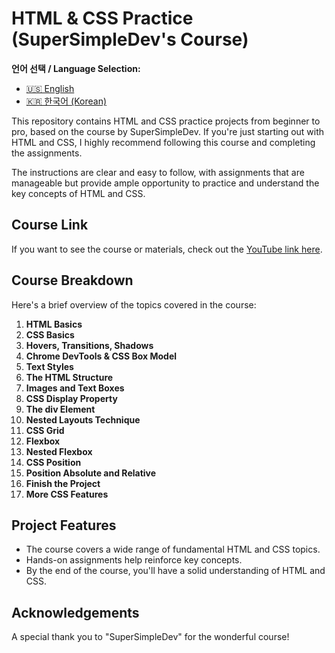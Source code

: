 # HTML & CSS Practice (SuperSimpleDev's Course)

**언어 선택 / Language Selection:**

- [🇺🇸 English](README.md)
- [🇰🇷 한국어 (Korean)](README.ko.md)

This repository contains HTML and CSS practice projects from beginner to pro, based on the course by SuperSimpleDev. If you're just starting out with HTML and CSS, I highly recommend following this course and completing the assignments. 

The instructions are clear and easy to follow, with assignments that are manageable but provide ample opportunity to practice and understand the key concepts of HTML and CSS.

## Course Link

If you want to see the course or materials, check out the [YouTube link here](https://www.youtube.com/watch?v=G3e-cpL7ofc).

## Course Breakdown

Here's a brief overview of the topics covered in the course:

1. **HTML Basics** 
2. **CSS Basics** 
3. **Hovers, Transitions, Shadows** 
4. **Chrome DevTools & CSS Box Model** 
5. **Text Styles** 
6. **The HTML Structure** 
7. **Images and Text Boxes**
8. **CSS Display Property**
9. **The div Element** 
10. **Nested Layouts Technique** 
11. **CSS Grid** 
12. **Flexbox**
13. **Nested Flexbox** 
14. **CSS Position** 
15. **Position Absolute and Relative**
16. **Finish the Project** 
17. **More CSS Features** 

## Project Features

- The course covers a wide range of fundamental HTML and CSS topics.
- Hands-on assignments help reinforce key concepts.
- By the end of the course, you'll have a solid understanding of HTML and CSS.

## Acknowledgements

A special thank you to "SuperSimpleDev" for the wonderful course!
